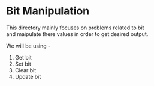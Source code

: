 # Bit Manipulation

This directory mainly focuses on problems related to bit<br> and maipulate there values in order to get desired output.

We will be using -
1. Get bit
2. Set bit
3. Clear bit
4. Update bit